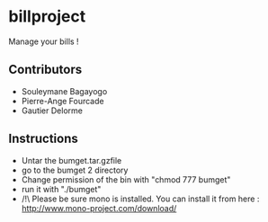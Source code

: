 billproject
======
Manage your bills !

Contributors
------------
- Souleymane Bagayogo
- Pierre-Ange Fourcade
- Gautier Delorme

Instructions
------------

- Untar the bumget.tar.gzfile
- go to the bumget 2 directory
- Change permission of the bin with "chmod 777 bumget"
- run it with "./bumget"
- /!\ Please be sure mono is installed. You can install it from here : http://www.mono-project.com/download/
